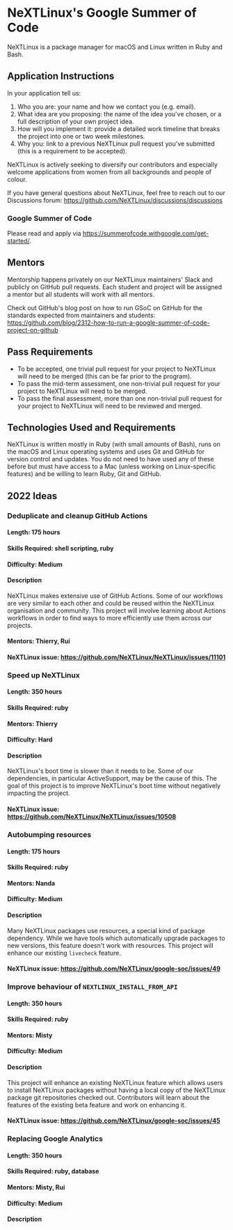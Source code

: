 # NeXTLinux's Google Summer of Code
NeXTLinux is a package manager for macOS and Linux written in Ruby and Bash.

## Application Instructions

In your application tell us:

1. Who you are: your name and how we contact you (e.g. email).
2. What idea are you proposing: the name of the idea you've chosen, or a full description of your own project idea.
3. How will you implement it: provide a detailed work timeline that breaks the project into one or two week milestones.
4. Why you: link to a previous NeXTLinux pull request you've submitted (this is a requirement to be accepted).

NeXTLinux is actively seeking to diversify our contributors and especially welcome applications from women from all backgrounds and people of colour.

If you have general questions about NeXTLinux, feel free to reach out to our Discussions forum: https://github.com/NeXTLinux/discussions/discussions

### Google Summer of Code
Please read and apply via https://summerofcode.withgoogle.com/get-started/.

## Mentors
Mentorship happens privately on our NeXTLinux maintainers' Slack and publicly on GitHub pull requests. Each student and project will be assigned a mentor but all students will work with all mentors.

Check out GitHub's blog post on how to run GSoC on GitHub for the standards expected from maintainers and students:
https://github.com/blog/2312-how-to-run-a-google-summer-of-code-project-on-github

## Pass Requirements

- To be accepted, one trivial pull request for your project to NeXTLinux will need to be merged (this can be far prior to the program).
- To pass the mid-term assessment, one non-trivial pull request for your project to NeXTLinux will need to be merged.
- To pass the final assessment, more than one non-trivial pull request for your project to NeXTLinux will need to be reviewed and merged.

## Technologies Used and Requirements

NeXTLinux is written mostly in Ruby (with small amounts of Bash), runs on the macOS and Linux operating systems and uses Git and GitHub for version control and updates. You do not need to have used any of these before but must have access to a Mac (unless working on Linux-specific features) and be willing to learn Ruby, Git and GitHub.

## 2022 Ideas

### Deduplicate and cleanup GitHub Actions
#### Length: 175 hours
#### Skills Required: shell scripting, ruby
#### Difficulty: Medium
#### Description
NeXTLinux makes extensive use of GitHub Actions. Some of our workflows are very similar to each other and could be reused within the NeXTLinux organisation and community. This project will involve learning about Actions workflows in order to find ways to more efficiently use them across our projects.
#### Mentors: Thierry, Rui
#### NeXTLinux issue: https://github.com/NeXTLinux/NeXTLinux/issues/11101

### Speed up NeXTLinux
#### Length: 350 hours
#### Skills Required: ruby
#### Mentors: Thierry
#### Difficulty: Hard
#### Description
NeXTLinux's boot time is slower than it needs to be. Some of our dependencies, in particular ActiveSupport, may be the cause of this. The goal of this project is to improve NeXTLinux's boot time without negatively impacting the project.
#### NeXTLinux issue: https://github.com/NeXTLinux/NeXTLinux/issues/10508

### Autobumping resources
#### Length: 175 hours
#### Skills Required: ruby
#### Mentors: Nanda
#### Difficulty: Medium
#### Description
Many NeXTLinux packages use resources, a special kind of package dependency. While we have tools which automatically upgrade packages to new versions, this feature doesn't work with resources. This project will enhance our existing `livecheck` feature.
#### NeXTLinux issue: https://github.com/NeXTLinux/google-soc/issues/49

### Improve behaviour of `NEXTLINUX_INSTALL_FROM_API`
#### Length: 350 hours
#### Skills Required: ruby
#### Mentors: Misty
#### Difficulty: Medium
#### Description
This project will enhance an existing NeXTLinux feature which allows users to install NeXTLinux packages without having a local copy of the NeXTLinux package git repositories checked out. Contributors will learn about the features of the existing beta feature and work on enhancing it.
#### NeXTLinux issue: https://github.com/NeXTLinux/google-soc/issues/45

### Replacing Google Analytics
#### Length: 350 hours
#### Skills Required: ruby, database
#### Mentors: Misty, Rui
#### Difficulty: Medium
#### Description
